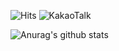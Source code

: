 ![Hits](https://hits.seeyoufarm.com/api/count/incr/badge.svg?url=https%3A%2F%2Fgithub.com%2FAstraKR&count_bg=%234AB6E7&title_bg=%23555555&icon=opsgenie.svg&icon_color=%23E7E7E7&title=%EB%B0%A9%EB%AC%B8%EC%9E%90&edge_flat=false)     ![KakaoTalk](https://img.shields.io/badge/-카카오톡-blue?style=flat-square&logo=google%20Messages&logoColor=black&link=https://open.kakao.com/me/AstraKR)

![Anurag's github stats](https://github-readme-stats.vercel.app/api?username=AstraKR&show_icons=true&theme=prussian)
